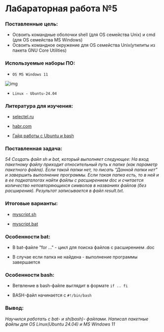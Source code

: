 # Лабараторная работа №5
### Поставленные цель:
* Освоить командные оболочки shell (для OS семейства Unix) и cmd (для OS семейства MS Windows)
* Освоить командное окружение для OS семейства Unix(утилиты из пакета GNU Core Utilities)

### Используемые наборы ПО:
* `OS MS Windows 11`

![img](https://png.klev.club/uploads/posts/2024-04/png-klev-club-6dza-p-logotip-vindovs-11-png-3.png)

* `Linux - Ubuntu-24.04`

### Литература для изучения:
* [selectel.ru](https://selectel.ru/blog/bat-file/)
  
* [habr.com](https://habr.com/ru/sandbox/168937/)
  
* [Гайд работы с Ubuntu и bash](https://youtube.com/playlist?list=PL0lO_mIqDDFUwVWvVitxG2oXA6a-Nq-Qq&si=2gRFrJWybrUjOdxC)

### Поставленная задача:
*54 Создать файл sh и bat, который выполняет следующее: 
На вход пакетному файлу приходит относительный путь к папке (как параметр пакетного файла). Если такой папки нет, то писать “Данной папки нет” и завершить выполнение программы. Если такая папка есть, 
то в ней и в ее подкаталогах найти файлы с расширением doc и считается количество неповторяющихся символов в названиях файлов (без расширения). Результат записывается в файл result.txt.*


### Итоговые варианты:
* [myscript.sh](https://github.com/iis-42x70x/RPIIS/blob/%D0%A0%D0%B0%D0%B7%D1%83%D0%BC%D0%BE%D0%B2_%D0%92/sem1/laba5/myscript.sh)

* [myscript.bat](https://github.com/iis-42x70x/RPIIS/blob/%D0%A0%D0%B0%D0%B7%D1%83%D0%BC%D0%BE%D0%B2_%D0%92/sem1/laba5/myscript.bat)

### Особенности bat:
* В bat-файле "for ..." - цикл для поиска файлов с расширением .doc

* В случае если папка не найдена - выполнение программы завершается

### Особенности bash:
* Ветвление в bash-файле выглядит в формате `if .. fi`

* BASH-файл начинается с `#!/bin/bash`

### Вывод:
*Научился работать с bat- и sh(bash)- файлами. Написал пакетные файлы для OS Linux(Ubuntu 24.04) и MS Windows 11*

